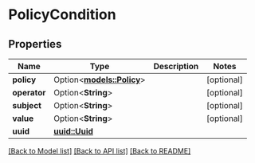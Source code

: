 # PolicyCondition

## Properties

Name | Type | Description | Notes
------------ | ------------- | ------------- | -------------
**policy** | Option<[**models::Policy**](Policy.md)> |  | [optional]
**operator** | Option<**String**> |  | [optional]
**subject** | Option<**String**> |  | [optional]
**value** | Option<**String**> |  | [optional]
**uuid** | [**uuid::Uuid**](uuid::Uuid.md) |  | 

[[Back to Model list]](../README.md#documentation-for-models) [[Back to API list]](../README.md#documentation-for-api-endpoints) [[Back to README]](../README.md)


